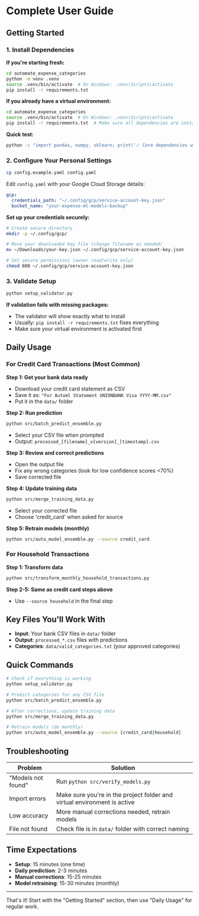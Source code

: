 # Complete User Guide

## Getting Started

### 1. Install Dependencies

**If you're starting fresh:**
```bash
cd automate_expense_categories
python -m venv .venv
source .venv/bin/activate  # On Windows: .venv\Scripts\activate
pip install -r requirements.txt
```

**If you already have a virtual environment:**
```bash
cd automate_expense_categories
source .venv/bin/activate  # On Windows: .venv\Scripts\activate
pip install -r requirements.txt  # Make sure all dependencies are installed
```

**Quick test:**
```bash
python -c "import pandas, numpy, sklearn; print('✅ Core dependencies working')"
```

### 2. Configure Your Personal Settings
```bash
cp config.example.yaml config.yaml
```

Edit `config.yaml` with your Google Cloud Storage details:
```yaml
gcp:
  credentials_path: "~/.config/gcp/service-account-key.json"
  bucket_name: "your-expense-ml-models-backup"
```

**Set up your credentials securely:**
```bash
# Create secure directory
mkdir -p ~/.config/gcp/

# Move your downloaded key file (change filename as needed)
mv ~/Downloads/your-key.json ~/.config/gcp/service-account-key.json

# Set secure permissions (owner read/write only)
chmod 600 ~/.config/gcp/service-account-key.json
```

### 3. Validate Setup
```bash
python setup_validator.py
```

**If validation fails with missing packages:**
- The validator will show exactly what to install
- Usually: `pip install -r requirements.txt` fixes everything
- Make sure your virtual environment is activated first

## Daily Usage

### For Credit Card Transactions (Most Common)

**Step 1: Get your bank data ready**
- Download your credit card statement as CSV
- Save it as: `"For Automl Statement UNIONBANK Visa YYYY-MM.csv"`
- Put it in the `data/` folder

**Step 2: Run prediction**
```bash
python src/batch_predict_ensemble.py
```
- Select your CSV file when prompted
- Output: `processed_[filename]_v[version]_[timestamp].csv`

**Step 3: Review and correct predictions**
- Open the output file
- Fix any wrong categories (look for low confidence scores <70%)
- Save corrected file

**Step 4: Update training data**
```bash
python src/merge_training_data.py
```
- Select your corrected file
- Choose 'credit_card' when asked for source

**Step 5: Retrain models (monthly)**
```bash
python src/auto_model_ensemble.py --source credit_card
```

### For Household Transactions

**Step 1: Transform data**
```bash
python src/transform_monthly_household_transactions.py
```

**Step 2-5: Same as credit card steps above**
- Use `--source household` in the final step

## Key Files You'll Work With

- **Input**: Your bank CSV files in `data/` folder
- **Output**: `processed_*.csv` files with predictions
- **Categories**: `data/valid_categories.txt` (your approved categories)

## Quick Commands

```bash
# Check if everything is working
python setup_validator.py

# Predict categories for any CSV file
python src/batch_predict_ensemble.py

# After corrections, update training data
python src/merge_training_data.py

# Retrain models (do monthly)
python src/auto_model_ensemble.py --source [credit_card|household]
```

## Troubleshooting

| Problem | Solution |
|---------|----------|
| "Models not found" | Run `python src/verify_models.py` |
| Import errors | Make sure you're in the project folder and virtual environment is active |
| Low accuracy | More manual corrections needed, retrain models |
| File not found | Check file is in `data/` folder with correct naming |

## Time Expectations

- **Setup**: 15 minutes (one time)
- **Daily prediction**: 2-3 minutes
- **Manual corrections**: 15-25 minutes
- **Model retraining**: 15-30 minutes (monthly)

---

That's it! Start with the "Getting Started" section, then use "Daily Usage" for regular work.